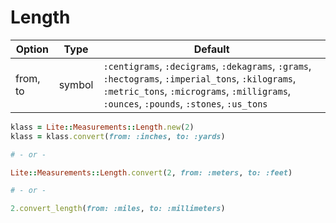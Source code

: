 # Length

Option | Type | Default
--- | --- | ---
from, to | symbol | `:centigrams`, `:decigrams`, `:dekagrams`, `:grams`, `:hectograms`, `:imperial_tons`, `:kilograms`, `:metric_tons`, `:micrograms`, `:milligrams`, `:ounces`, `:pounds`, `:stones`, `:us_tons`

```ruby
klass = Lite::Measurements::Length.new(2)
klass = klass.convert(from: :inches, to: :yards)

# - or -

Lite::Measurements::Length.convert(2, from: :meters, to: :feet)

# - or -

2.convert_length(from: :miles, to: :millimeters)
```

